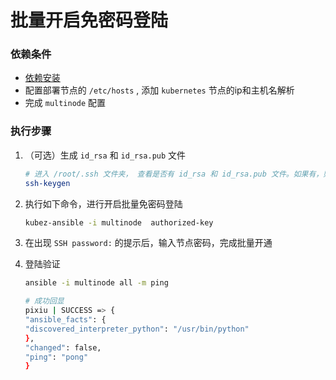 # 批量开启免密码登陆

### 依赖条件
- [依赖安装](prerequisites.md)
- 配置部署节点的 `/etc/hosts` , 添加 `kubernetes` 节点的ip和主机名解析
- 完成 `multinode` 配置

### 执行步骤
1. （可选）生成 `id_rsa` 和 `id_rsa.pub` 文件
    ```bash
    # 进入 /root/.ssh 文件夹， 查看是否有 id_rsa 和 id_rsa.pub 文件。如果有，则忽略此步骤；如果没有，请执行下面的命令生成
    ssh-keygen
    ```

2. 执行如下命令，进行开启批量免密码登陆
    ``` bash
    kubez-ansible -i multinode  authorized-key
    ```

3. 在出现 `SSH password:` 的提示后，输入节点密码，完成批量开通

4. 登陆验证
    ``` bash
    ansible -i multinode all -m ping

    # 成功回显
    pixiu | SUCCESS => {
    "ansible_facts": {
    "discovered_interpreter_python": "/usr/bin/python"
    },
    "changed": false,
    "ping": "pong"
    }
    ```
